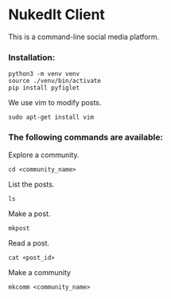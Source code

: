 # NukedIt Client

This is a command-line social media platform.

### Installation:
```
python3 -m venv venv
source ./venv/bin/activate
pip install pyfiglet
```

We use vim to modify posts. 
```
sudo apt-get install vim
```

### The following commands are available:

Explore a community.
```
cd <community_name>
```

List the posts.
```
ls
```

Make a post.
```
mkpost
```


Read a post.
```
cat <post_id>
```


Make a community
```
mkcomm <community_name>
```
